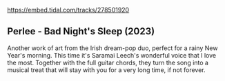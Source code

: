 https://embed.tidal.com/tracks/278501920

## Perlee - Bad Night's Sleep (2023)

Another work of art from the Irish dream-pop duo, perfect for a rainy New
Year's morning. This time it's Saramai Leech's wonderful voice that I love the
most. Together with the full guitar chords, they turn the song into a musical
treat that will stay with you for a very long time, if not forever.
